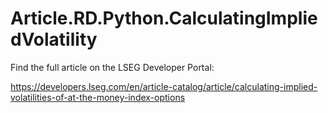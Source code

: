 # Article.RD.Python.CalculatingImpliedVolatility
Find the full article on the LSEG Developer Portal:

https://developers.lseg.com/en/article-catalog/article/calculating-implied-volatilities-of-at-the-money-index-options
